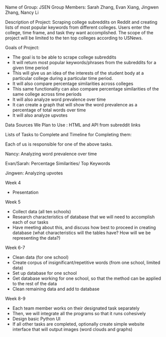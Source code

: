 Name of Group: JSEN
Group Members: Sarah Zhang, Evan Xiang, Jingwen Zhang, Nancy Li



Description of Project: Scraping college subreddits on Reddit and creating lists of
most popular keywords from different colleges. Users enter the college, time
frame, and task they want accomplished. The scope of the project will be limited to
the ten top colleges according to USNews.


Goals of Project:
- The goal is to be able to scrape college subreddits
- It will return most popular keywords/phrases from the subreddits for a given
time period
- This will give us an idea of the interests of the student body at a
particular college during a particular time period.
- It will also compare percentage similarities across colleges
- This same functionality can also compare percentage similarities of
the same college across time periods
- It will also analyze word prevalence over time
- It can create a graph that will show the word prevalence as a
percentage of total words over time
- It will also analyze upvotes


Data Sources We Plan to Use :
HTML and API from subreddit links


Lists of Tasks to Complete and Timeline for Completing them:

Each of us is responsible for one of the above tasks.

Nancy: Analyzing word prevalence over time

Evan/Sarah: Percentage Similarities/ Top Keywords

Jingwen: Analyzing upvotes


Week 4
- Presentation


Week 5
- Collect data (all ten schools)
- Research characteristics of database that we will need to accomplish each of
our tasks
- Have meeting about this, and discuss how best to proceed in creating
database (what characteristics will the tables have? How will we be
representing the data?)


Week 6-7
- Clean data (for one school)
- Create corpus of insignificant/repetitive words (from one school, limited
data)
- Set up database for one school
- Get database working for one school, so that the method can be applied to
the rest of the data
- Clean remaining data and add to database


Week 8-9
- Each team member works on their designated task separately
- Then, we will integrate all the programs so that it runs cohesively
- Design basic Python UI
- If all other tasks are completed, optionally create simple website interface
that will output images (word clouds and graphs)

